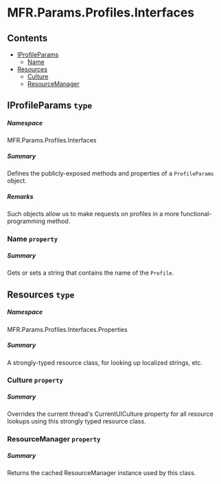 <a name='assembly'></a>
# MFR.Params.Profiles.Interfaces

## Contents

- [IProfileParams](#T-MFR-Params-Profiles-Interfaces-IProfileParams 'MFR.Params.Profiles.Interfaces.IProfileParams')
  - [Name](#P-MFR-Params-Profiles-Interfaces-IProfileParams-Name 'MFR.Params.Profiles.Interfaces.IProfileParams.Name')
- [Resources](#T-MFR-Params-Profiles-Interfaces-Properties-Resources 'MFR.Params.Profiles.Interfaces.Properties.Resources')
  - [Culture](#P-MFR-Params-Profiles-Interfaces-Properties-Resources-Culture 'MFR.Params.Profiles.Interfaces.Properties.Resources.Culture')
  - [ResourceManager](#P-MFR-Params-Profiles-Interfaces-Properties-Resources-ResourceManager 'MFR.Params.Profiles.Interfaces.Properties.Resources.ResourceManager')

<a name='T-MFR-Params-Profiles-Interfaces-IProfileParams'></a>
## IProfileParams `type`

##### Namespace

MFR.Params.Profiles.Interfaces

##### Summary

Defines the publicly-exposed methods and properties of a `ProfileParams`
object.

##### Remarks

Such objects allow us to make requests on profiles in a more
functional-programming method.

<a name='P-MFR-Params-Profiles-Interfaces-IProfileParams-Name'></a>
### Name `property`

##### Summary

Gets or sets a string that contains the name of the `Profile`.

<a name='T-MFR-Params-Profiles-Interfaces-Properties-Resources'></a>
## Resources `type`

##### Namespace

MFR.Params.Profiles.Interfaces.Properties

##### Summary

A strongly-typed resource class, for looking up localized strings, etc.

<a name='P-MFR-Params-Profiles-Interfaces-Properties-Resources-Culture'></a>
### Culture `property`

##### Summary

Overrides the current thread's CurrentUICulture property for all
  resource lookups using this strongly typed resource class.

<a name='P-MFR-Params-Profiles-Interfaces-Properties-Resources-ResourceManager'></a>
### ResourceManager `property`

##### Summary

Returns the cached ResourceManager instance used by this class.
